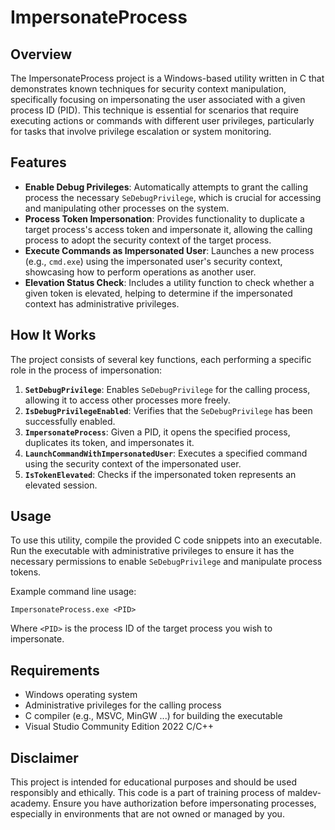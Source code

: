 # ImpersonateProcess 

## Overview
The ImpersonateProcess project is a Windows-based utility written in C that demonstrates known techniques for security context manipulation, specifically focusing on impersonating the user associated with a given process ID (PID). This technique is essential for scenarios that require executing actions or commands with different user privileges, particularly for tasks that involve privilege escalation or system monitoring.

## Features
- **Enable Debug Privileges**: Automatically attempts to grant the calling process the necessary `SeDebugPrivilege`, which is crucial for accessing and manipulating other processes on the system.
- **Process Token Impersonation**: Provides functionality to duplicate a target process's access token and impersonate it, allowing the calling process to adopt the security context of the target process.
- **Execute Commands as Impersonated User**: Launches a new process (e.g., `cmd.exe`) using the impersonated user's security context, showcasing how to perform operations as another user.
- **Elevation Status Check**: Includes a utility function to check whether a given token is elevated, helping to determine if the impersonated context has administrative privileges.

## How It Works
The project consists of several key functions, each performing a specific role in the process of impersonation:
1. **`SetDebugPrivilege`**: Enables `SeDebugPrivilege` for the calling process, allowing it to access other processes more freely.
2. **`IsDebugPrivilegeEnabled`**: Verifies that the `SeDebugPrivilege` has been successfully enabled.
3. **`ImpersonateProcess`**: Given a PID, it opens the specified process, duplicates its token, and impersonates it.
4. **`LaunchCommandWithImpersonatedUser`**: Executes a specified command using the security context of the impersonated user.
5. **`IsTokenElevated`**: Checks if the impersonated token represents an elevated session.

## Usage
To use this utility, compile the provided C code snippets into an executable. Run the executable with administrative privileges to ensure it has the necessary permissions to enable `SeDebugPrivilege` and manipulate process tokens.

Example command line usage:
```
ImpersonateProcess.exe <PID>
```
Where `<PID>` is the process ID of the target process you wish to impersonate.

## Requirements
- Windows operating system
- Administrative privileges for the calling process
- C compiler (e.g., MSVC, MinGW ...) for building the executable
- Visual Studio Community Edition 2022 C/C++ 


## Disclaimer
This project is intended for educational purposes and should be used responsibly and ethically. This code is a part of training process of maldev-academy. Ensure you have authorization before impersonating processes, especially in environments that are not owned or managed by you.


